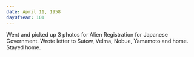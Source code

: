 ```yaml
---
date: April 11, 1958
dayOfYear: 101
---
```

Went and picked up 3 photos for Alien Registration for Japanese Government. Wrote letter to Sutow, Velma, Nobue, Yamamoto and home. Stayed home.